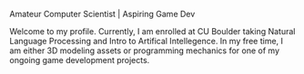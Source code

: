 Amateur Computer Scientist | Aspiring Game Dev

Welcome to my profile. Currently, I am enrolled at CU Boulder taking Natural Language Processing and Intro to Artifical Intellegence. In my free time, I am either 3D modeling assets or programming mechanics for one of my ongoing game development projects.

